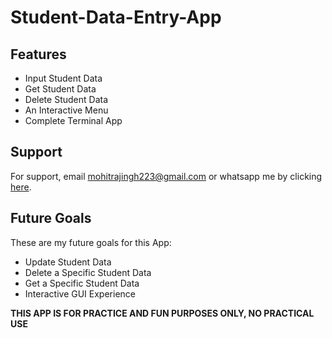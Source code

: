 # Student-Data-Entry-App

## Features

-  Input Student Data
-  Get Student Data
-  Delete Student Data
-  An Interactive Menu 
-  Complete Terminal App

 

## Support

For support, email mohitrajingh223@gmail.com or whatsapp me by clicking [here](https://wa.me/15551234567).


## Future Goals

These are my future goals for this App:

- Update Student Data
- Delete a Specific Student Data
- Get a Specific Student Data
- Interactive GUI Experience

**THIS APP IS FOR PRACTICE AND FUN PURPOSES ONLY, NO PRACTICAL USE**
